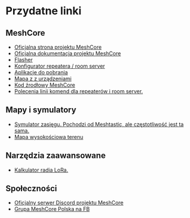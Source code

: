 # Przydatne linki

## MeshCore

- <a href="https://meshcore.co.uk/" target=_blank>Oficjalna strona projektu MeshCore</a>
- <a href="https://github.com/meshcore-dev/MeshCore/blob/main/docs/faq.md" target=_blank>Oficjalna dokumentacja projektu MeshCore</a>
- <a href="https://flasher.meshcore.co.uk/" target=_blank>Flasher</a>
- <a href="https://config.meshcore.dev/" target=_blank>Konfigurator repeatera / room server</a>
- <a href="https://meshcore.co.uk/apps.html" target=_blank>Aplikacje do pobrania</a>
- <a href="https://meshcore.co.uk/map.html" target=_blank>Mapa z z urządzeniami</a>
- <a href="https://github.com/meshcore-dev/MeshCore" target=_blank>Kod źrodłowy MeshCore</a>
- <a href="https://github.com/meshcore-dev/MeshCore/wiki/Repeater-&-Room-Server-CLI-Reference" target=_blank>Polecenia linii komend dla repeaterów i room server.</a>

## Mapy i symulatory

- <a href="https://site.meshtastic.org/" target=_blank>Symulator zasięgu. Pochodzi od Meshtastic, ale częstotliwość jest ta sama.</a>
- <a href="https://en-gb.topographic-map.com/map-wmv51/Ukraine/" target=_blank>Mapa wysokościowa terenu</a>

## Narzędzia zaawansowane

- <a href="https://www.semtech.com/design-support/lora-calculator" target=_blank>Kalkulator radia LoRa.</a>

## Społeczności

- <a href="https://discord.gg/QT7TzQGJaS" target=_blank>Oficjalny serwer Discord projektu MeshCore</a>
- <a href="https://www.facebook.com/groups/meshcorepolska" target=_blank>Grupa MeshCore Polska na FB</a>
